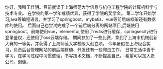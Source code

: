 你好，我叫王佳明。目前就读于上海师范大学信息与机电工程学院的计算机科学与技术专业。
在学校的第一学年成绩优异，获得了学院的奖学金。
第二学年开始学习java等编程语言，并学习了springboot、mybatis、vue等前后端框架还有数据库的使用。
后面自己也尝试完成了一个前后端分离的网站项目,后端使用springboot，前端使用vue，elementui,使用了redis进行缓存，springsecity进行登录鉴权，还使用了oss云端存储。
期间参加了一些比赛，拿到了上海市机械创新大赛的一等奖，并获得了上海师范大学校级大创立项。
今年暑假在上海经合实习，负责后台管理网站的前后端移植、开发还有一些爬虫工作。
日常生活中善于学习，在学习过程中习惯整理，书写技术文档，不断提高自己。
希望可以加入贵公司，谢谢。
